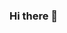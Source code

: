 ### Hi there 👋

<!--
**zsLin177/zsLin177** is a ✨ _special_ ✨ repository because its `README.md` (this file) appears on your GitHub profile.

Here are some ideas to get you started:

- 🔭 I’m currently a first-year Master student at [SUDA-HLT](https://www.hlt.suda.edu.cn)
- 🌱 I’m currently learning NLP
- 📫 How to reach me: zsLin177@qq.com
